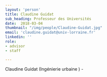 ```yaml
---
layout: 'person'
title: Claudine Guidat
sub_heading: Professeur des Universités
date:  2018-03-04
thumbnail: "/img/people/Claudine-Guidat.jpg"
email: 'claudine.guidat@univ-lorraine.fr'
linkedin: ''
role:
- advisor
- staff

---
```


Claudine Guidat
(Ingénierie urbaine ) - 